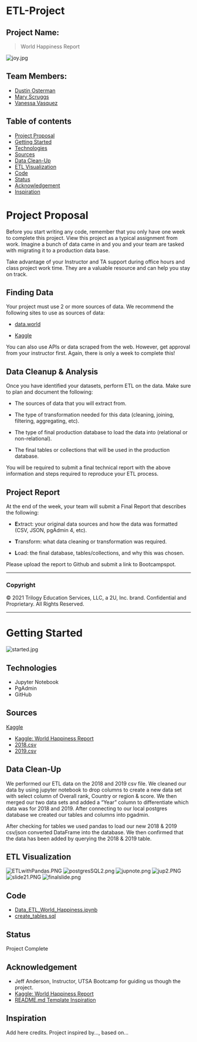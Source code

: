 # ETL-Project

## Project Name:
> World Happiness Report

![joy.jpg](./images/joy.jpg)

## Team Members: 
* [Dustin Osterman](https://github.com/dosterman09)
* [Mary Scruggs](https://github.com/mcasiano1)
* [Vanessa Vasquez](https://github.com/Vlvasquez23)

## Table of contents
* [Project Proposal](#Project-Proposal)
* [Getting Started](#Getting-Started)
* [Technologies](#technologies)
* [Sources](#sources)
* [Data Clean-Up](#data-clean-up)
* [ETL Visualization](#ETL-Visualization)
* [Code](#Code)
* [Status](#Status)
* [Acknowledgement](#Acknowledgement)
* [Inspiration](#inspiration)

# Project Proposal
Before you start writing any code, remember that you only have one week to complete this project. View this project as a typical assignment from work. Imagine a bunch of data came in and you and your team are tasked with migrating it to a production data base.

Take advantage of your Instructor and TA support during office hours and class project work time. They are a valuable resource and can help you stay on track.

## Finding Data

Your project must use 2 or more sources of data. We recommend the following sites to use as sources of data:

* [data.world](https://data.world/)

* [Kaggle](https://www.kaggle.com/)

You can also use APIs or data scraped from the web. However, get approval from your instructor first. Again, there is only a week to complete this!

## Data Cleanup & Analysis

Once you have identified your datasets, perform ETL on the data. Make sure to plan and document the following:

* The sources of data that you will extract from.

* The type of transformation needed for this data (cleaning, joining, filtering, aggregating, etc).

* The type of final production database to load the data into (relational or non-relational).

* The final tables or collections that will be used in the production database.

You will be required to submit a final technical report with the above information and steps required to reproduce your ETL process.

## Project Report

At the end of the week, your team will submit a Final Report that describes the following:

* **E**xtract: your original data sources and how the data was formatted (CSV, JSON, pgAdmin 4, etc).

* **T**ransform: what data cleaning or transformation was required.

* **L**oad: the final database, tables/collections, and why this was chosen.

Please upload the report to Github and submit a link to Bootcampspot.

- - -

### Copyright

© 2021 Trilogy Education Services, LLC, a 2U, Inc. brand. Confidential and Proprietary. All Rights Reserved.

- - - - - - - - - 

# Getting Started
![started.jpg](./images/started.jpg)

## Technologies
* Jupyter Notebook
* PgAdmin
* GitHub

## Sources
[Kaggle](https://www.kaggle.com/)

* [Kaggle: World Happiness Report](https://www.kaggle.com/unsdsn/world-happiness/activity)
* [2018.csv](./Resources/2018.csv)
* [2019.csv](./Resources/2019.csv)

## Data Clean-Up
We performed our ETL data on the 2018 and 2019 csv file. We cleaned our data by using jupyter notebook to drop columns to create a new data set with select column of Overall rank, Country or region & score. We then merged our two data sets and added a “Year” column to differentiate which data was for 2018 and 2019. After connecting to our local postgres database we created our tables and columns into pgadmin.

After checking for tables we used pandas to load our new 2018 & 2019 csv/json converted DataFrame into the database. We then confirmed that the data has been added by querying the 2018 & 2019 table.

## ETL Visualization

![ETLwithPandas.PNG](./images/ETLwithPandas.PNG)
![postgresSQL2.png](./images/postgresSQL2.png)
![jupnote.png](./images/jupnote.png)
![jup2.PNG](./images/jup2.PNG)
![slide21.PNG](./images/slide21.PNG)
![finalslide.png](./images/finalslide.png)

## Code
* [Data_ETL_World_Happiness.ipynb](Data_ETL_World_Happiness.ipynb)
* [create_tables.sql](create_table.sql)

## Status
Project Complete

## Acknowledgement
* Jeff Anderson, Instructor, UTSA Bootcamp for guiding us though the project.
* [Kaggle: World Happiness Report](https://www.kaggle.com/unsdsn/world-happiness/activity)
* [README.md Template Inspiration ](https://github.com/ritaly/README-cheatsheet/edit/master/README.md) 

## Inspiration
Add here credits. Project inspired by..., based on...

